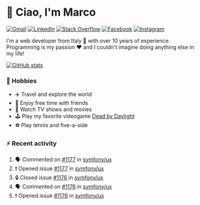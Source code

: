 # 👋 Ciao, I'm Marco

[![Gmail](https://img.shields.io/badge/Gmail-%23BB001B?style=flat-square&logo=gmail&logoColor=white)](mailto:gremo1982@gmail.com)
[![LinkedIn](https://img.shields.io/badge/LinkedIn-%230e76a8?style=flat-square&logo=linkedin)](https://www.linkedin.com/in/marco-polichetti)
[![Stack Overflow](https://img.shields.io/stackexchange/stackoverflow/r/220180?style=flat&logo=stackoverflow&label=Stack%20Overflow&color=%23F47F24)](https://stackoverflow.com/users/220180)
[![Facebook](https://img.shields.io/badge/-Facebook-%234267B2?style=flat-square&logo=facebook&logoColor=white)](https://www.facebook.com/marco.poliketti)
[![Instagram](https://img.shields.io/badge/-Instagram-%23C13584?style=flat-square&logo=instagram&logoColor=white)](https://www.instagram.com/marco.gremo)

I'm a web developer from Italy 🍕 with over 10 years of experience. Programming is my passion ❤️ and I couldn't imagine doing anything else in my life!

[![GitHub stats](https://github-readme-stats.vercel.app/api?username=gremo&show_icons=true&rank_icon=github&theme=transparent)](https://github.com/anuraghazra/github-readme-stats)

### 📅 Hobbies

- ✈️ Travel and explore the world
- 🍻 Enjoy free time with friends
- 🎥 Watch TV shows and movies
- 🕹️ Play my favorite videogame [Dead by Daylight](https://deadbydaylight.com)
- ⚽ Play tennis and five-a-side

### ⚡ Recent activity

<!--START_SECTION:activity-->
1. 🗣 Commented on [#1177](https://github.com/symfony/ux/issues/1177#issuecomment-1759056648) in [symfony/ux](https://github.com/symfony/ux)
2. ❗ Opened issue [#1177](https://github.com/symfony/ux/issues/1177) in [symfony/ux](https://github.com/symfony/ux)
3. 🔒 Closed issue [#1176](https://github.com/symfony/ux/issues/1176) in [symfony/ux](https://github.com/symfony/ux)
4. 🗣 Commented on [#1176](https://github.com/symfony/ux/issues/1176#issuecomment-1757462906) in [symfony/ux](https://github.com/symfony/ux)
5. ❗ Opened issue [#1176](https://github.com/symfony/ux/issues/1176) in [symfony/ux](https://github.com/symfony/ux)
<!--END_SECTION:activity-->

